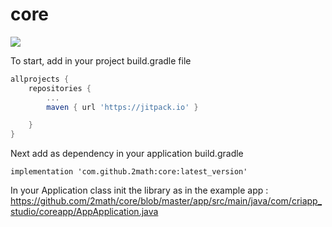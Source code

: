 # core

[![](https://jitpack.io/v/2math/core.svg)](https://jitpack.io/#2math/core)

To start, add in your project build.gradle file 
```gradle
allprojects {
    repositories {
        ...
        maven { url 'https://jitpack.io' }

    }
}
```

Next add as dependency in your application build.gradle

```
implementation 'com.github.2math:core:latest_version'
```

In your Application class init the library as in the example app :
https://github.com/2math/core/blob/master/app/src/main/java/com/criapp_studio/coreapp/AppApplication.java
